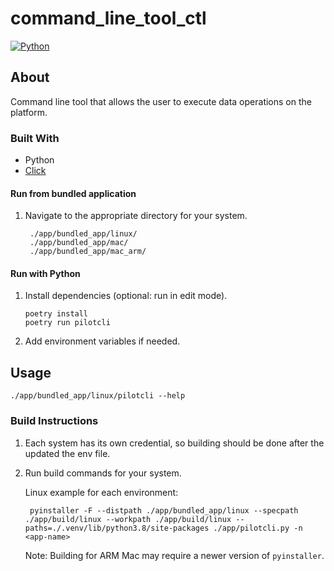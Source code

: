 # command_line_tool_ctl

[![Python](https://img.shields.io/badge/python-3.7-brightgreen.svg)](https://www.python.org/)

## About
Command line tool that allows the user to execute data operations on the platform.
### Built With
- Python
- [Click](https://click.palletsprojects.com/en/8.0.x/)


#### Run from bundled application
1. Navigate to the appropriate directory for your system.

        ./app/bundled_app/linux/
        ./app/bundled_app/mac/
        ./app/bundled_app/mac_arm/

#### Run with Python
1. Install dependencies (optional: run in edit mode).

       poetry install
       poetry run pilotcli

2. Add environment variables if needed.

## Usage

    ./app/bundled_app/linux/pilotcli --help

### Build Instructions
1. Each system has its own credential, so building should be done after the updated the env file.
2. Run build commands for your system.

    Linux example for each environment:

        pyinstaller -F --distpath ./app/bundled_app/linux --specpath ./app/build/linux --workpath ./app/build/linux --paths=./.venv/lib/python3.8/site-packages ./app/pilotcli.py -n <app-name>

    Note: Building for ARM Mac may require a newer version of `pyinstaller`.
